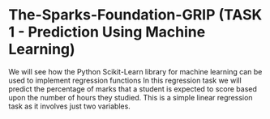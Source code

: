 # The-Sparks-Foundation-GRIP (TASK 1 - Prediction Using Machine Learning)
 We will see how the Python Scikit-Learn library for machine learning can be used to implement regression functions
 In this regression task we will predict the percentage of marks that a student is expected to score based upon the number of hours they studied. This is a simple linear   regression task as it involves just two variables.
